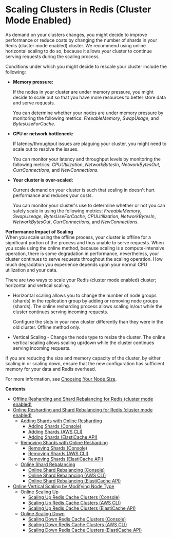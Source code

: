 # Scaling Clusters in Redis \(Cluster Mode Enabled\)<a name="scaling-redis-cluster-mode-enabled"></a>

As demand on your clusters changes, you might decide to improve performance or reduce costs by changing the number of shards in your Redis \(cluster mode enabled\) cluster\. We recommend using online horizontal scaling to do so, because it allows your cluster to continue serving requests during the scaling process\.

Conditions under which you might decide to rescale your cluster include the following:
+ **Memory pressure:**

  If the nodes in your cluster are under memory pressure, you might decide to scale out so that you have more resources to better store data and serve requests\.

  You can determine whether your nodes are under memory pressure by monitoring the following metrics: *FreeableMemory*, *SwapUsage*, and *BytesUseForCache*\.
+ **CPU or network bottleneck:**

  If latency/throughput issues are plaguing your cluster, you might need to scale out to resolve the issues\.

  You can monitor your latency and throughput levels by monitoring the following metrics: *CPUUtilization*, *NetworkBytesIn*, *NetworkBytesOut*, *CurrConnections*, and *NewConnections*\.
+ **Your cluster is over\-scaled:**

  Current demand on your cluster is such that scaling in doesn't hurt performance and reduces your costs\.

  You can monitor your cluster's use to determine whether or not you can safely scale in using the following metrics: *FreeableMemory*, *SwapUseage*, *BytesUseForCache*, *CPUUtilization*, *NetworkBytesIn*, *NetworkBytesOut*, *CurrConnections*, and *NewConnections*\.

**Performance Impact of Scaling**  
When you scale using the offline process, your cluster is offline for a significant portion of the process and thus unable to serve requests\. When you scale using the online method, because scaling is a compute\-intensive operation, there is some degradation in performance, nevertheless, your cluster continues to serve requests throughout the scaling operation\. How much degradation you experience depends upon your normal CPU utilization and your data\.

There are two ways to scale your Redis \(cluster mode enabled\) cluster; horizontal and vertical scaling\.
+ Horizontal scaling allows you to change the number of node groups \(shards\) in the replication group by adding or removing node groups \(shards\)\. The online resharding process allows scaling in/out while the cluster continues serving incoming requests\. 

  Configure the slots in your new cluster differently than they were in the old cluster\. Offline method only\.
+ Vertical Scaling \- Change the node type to resize the cluster\. The online vertical scaling allows scaling up/down while the cluster continues serving incoming requests\.

If you are reducing the size and memory capacity of the cluster, by either scaling in or scaling down, ensure that the new configuration has sufficient memory for your data and Redis overhead\. 

For more information, see [Choosing Your Node Size](nodes-select-size.md#CacheNodes.SelectSize)\.

**Contents**
+ [Offline Resharding and Shard Rebalancing for Redis \(cluster mode enabled\)](redis-cluster-resharding-offline.md)
+ [Online Resharding and Shard Rebalancing for Redis \(cluster mode enabled\)](redis-cluster-resharding-online.md)
  + [Adding Shards with Online Resharding](redis-cluster-resharding-online.md#redis-cluster-resharding-online-add)
    + [Adding Shards \(Console\)](redis-cluster-resharding-online.md#redis-cluster-resharding-online-add-console)
    + [Adding Shards \(AWS CLI\)](redis-cluster-resharding-online.md#redis-cluster-resharding-online-add-cli)
    + [Adding Shards \(ElastiCache API\)](redis-cluster-resharding-online.md#redis-cluster-resharding-online-add-api)
  + [Removing Shards with Online Resharding](redis-cluster-resharding-online.md#redis-cluster-resharding-online-remove)
    + [Removing Shards \(Console\)](redis-cluster-resharding-online.md#redis-cluster-resharding-online-remove-console)
    + [Removing Shards \(AWS CLI\)](redis-cluster-resharding-online.md#redis-cluster-resharding-online-remove-cli)
    + [Removing Shards \(ElastiCache API\)](redis-cluster-resharding-online.md#redis-cluster-resharding-online-remove-api)
  + [Online Shard Rebalancing](redis-cluster-resharding-online.md#redis-cluster-resharding-online-rebalance)
    + [Online Shard Rebalancing \(Console\)](redis-cluster-resharding-online.md#redis-cluster-resharding-online-rebalance-console)
    + [Online Shard Rebalancing \(AWS CLI\)](redis-cluster-resharding-online.md#redis-cluster-resharding-online-rebalance-cli)
    + [Online Shard Rebalancing \(ElastiCache API\)](redis-cluster-resharding-online.md#redis-cluster-resharding-online-rebalance-api)
+ [Online Vertical Scaling by Modifying Node Type](redis-cluster-vertical-scaling.md)
  + [Online Scaling Up](redis-cluster-vertical-scaling-scaling-up.md)
    + [Scaling Up Redis Cache Clusters \(Console\)](redis-cluster-vertical-scaling-scaling-up.md#redis-cluster-vertical-scaling-console)
    + [Scaling Up Redis Cache Clusters \(AWS CLI\)](redis-cluster-vertical-scaling-scaling-up.md#Scaling.RedisStandalone.ScaleUp.CLI)
    + [Scaling Up Redis Cache Clusters \(ElastiCache API\)](redis-cluster-vertical-scaling-scaling-up.md#VeticalScaling.RedisReplGrps.ScaleUp.API)
  + [Online Scaling Down](redis-cluster-vertical-scaling-scaling-down.md)
    + [Scaling Down Redis Cache Clusters \(Console\)](redis-cluster-vertical-scaling-scaling-down.md#redis-cluster-vertical-scaling-down-console)
    + [Scaling Down Redis Cache Clusters \(AWS CLI\)](redis-cluster-vertical-scaling-scaling-down.md#Scaling.RedisStandalone.ScaleDown.CLI)
    + [Scaling Down Redis Cache Clusters \(ElastiCache API\)](redis-cluster-vertical-scaling-scaling-down.md#Scaling.Vertical.ScaleDown.API)
